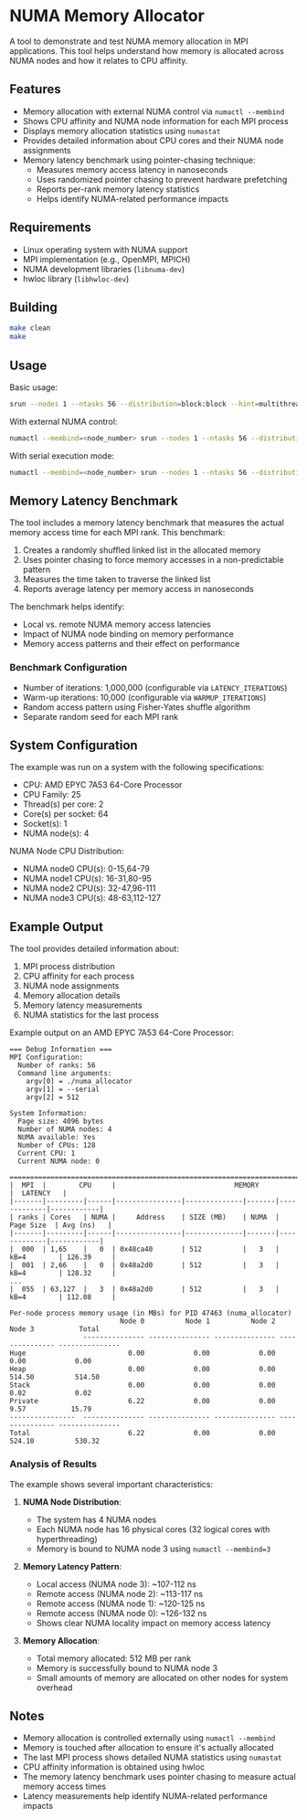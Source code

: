 # NUMA Memory Allocator

A tool to demonstrate and test NUMA memory allocation in MPI applications. This tool helps understand how memory is allocated across NUMA nodes and how it relates to CPU affinity.

## Features

- Memory allocation with external NUMA control via `numactl --membind`
- Shows CPU affinity and NUMA node information for each MPI process
- Displays memory allocation statistics using `numastat`
- Provides detailed information about CPU cores and their NUMA node assignments
- Memory latency benchmark using pointer-chasing technique:
  - Measures memory access latency in nanoseconds
  - Uses randomized pointer chasing to prevent hardware prefetching
  - Reports per-rank memory latency statistics
  - Helps identify NUMA-related performance impacts

## Requirements

- Linux operating system with NUMA support
- MPI implementation (e.g., OpenMPI, MPICH)
- NUMA development libraries (`libnuma-dev`)
- hwloc library (`libhwloc-dev`)

## Building

```bash
make clean
make
```

## Usage

Basic usage:
```bash
srun --nodes 1 --ntasks 56 --distribution=block:block --hint=multithread --cpu-bind=cores ./numa_allocator <size_in_mb>
```

With external NUMA control:
```bash
numactl --membind=<node_number> srun --nodes 1 --ntasks 56 --distribution=block:block --hint=multithread --cpu-bind=cores ./numa_allocator <size_in_mb>
```

With serial execution mode:
```bash
numactl --membind=<node_number> srun --nodes 1 --ntasks 56 --distribution=block:block --hint=multithread --cpu-bind=cores ./numa_allocator --serial <size_in_mb>
```

## Memory Latency Benchmark

The tool includes a memory latency benchmark that measures the actual memory access time for each MPI rank. This benchmark:

1. Creates a randomly shuffled linked list in the allocated memory
2. Uses pointer chasing to force memory accesses in a non-predictable pattern
3. Measures the time taken to traverse the linked list
4. Reports average latency per memory access in nanoseconds

The benchmark helps identify:
- Local vs. remote NUMA memory access latencies
- Impact of NUMA node binding on memory performance
- Memory access patterns and their effect on performance

### Benchmark Configuration

- Number of iterations: 1,000,000 (configurable via `LATENCY_ITERATIONS`)
- Warm-up iterations: 10,000 (configurable via `WARMUP_ITERATIONS`)
- Random access pattern using Fisher-Yates shuffle algorithm
- Separate random seed for each MPI rank

## System Configuration

The example was run on a system with the following specifications:
- CPU: AMD EPYC 7A53 64-Core Processor
- CPU Family: 25
- Thread(s) per core: 2
- Core(s) per socket: 64
- Socket(s): 1
- NUMA node(s): 4

NUMA Node CPU Distribution:
- NUMA node0 CPU(s): 0-15,64-79
- NUMA node1 CPU(s): 16-31,80-95
- NUMA node2 CPU(s): 32-47,96-111
- NUMA node3 CPU(s): 48-63,112-127

## Example Output

The tool provides detailed information about:
1. MPI process distribution
2. CPU affinity for each process
3. NUMA node assignments
4. Memory allocation details
5. Memory latency measurements
6. NUMA statistics for the last process

Example output on an AMD EPYC 7A53 64-Core Processor:
```
=== Debug Information ===
MPI Configuration:
  Number of ranks: 56
  Command line arguments:
    argv[0] = ./numa_allocator
    argv[1] = --serial
    argv[2] = 512

System Information:
  Page size: 4096 bytes
  Number of NUMA nodes: 4
  NUMA available: Yes
  Number of CPUs: 128
  Current CPU: 1
  Current NUMA node: 0

===========================================================================================
|  MPI  |        CPU     |                             MEMORY                  |  LATENCY   |
|-------|---------|------|----------------|--------------|-------|-------------|------------|
| ranks | Cores   | NUMA |     Address    | SIZE (MB)    | NUMA  |  Page Size  | Avg (ns)   |
|-------|---------|------|----------------|--------------|-------|-------------|------------|
|  000  | 1,65    |   0  | 0x48ca40       | 512          |   3   | kB=4        | 126.39     |
|  001  | 2,66    |   0  | 0x48a2d0       | 512          |   3   | kB=4        | 128.32     |
...
|  055  | 63,127  |   3  | 0x48a2d0       | 512          |   3   | kB=4        | 112.08     |

Per-node process memory usage (in MBs) for PID 47463 (numa_allocator)
                           Node 0          Node 1          Node 2          Node 3           Total
                  --------------- --------------- --------------- --------------- ---------------
Huge                         0.00            0.00            0.00            0.00            0.00
Heap                         0.00            0.00            0.00          514.50          514.50
Stack                        0.00            0.00            0.00            0.02            0.02
Private                      6.22            0.00            0.00            9.57           15.79
----------------  --------------- --------------- --------------- --------------- ---------------
Total                        6.22            0.00            0.00          524.10          530.32
```

### Analysis of Results

The example shows several important characteristics:

1. **NUMA Node Distribution**:
   - The system has 4 NUMA nodes
   - Each NUMA node has 16 physical cores (32 logical cores with hyperthreading)
   - Memory is bound to NUMA node 3 using `numactl --membind=3`

2. **Memory Latency Pattern**:
   - Local access (NUMA node 3): ~107-112 ns
   - Remote access (NUMA node 2): ~113-117 ns
   - Remote access (NUMA node 1): ~120-125 ns
   - Remote access (NUMA node 0): ~126-132 ns
   - Shows clear NUMA locality impact on memory access latency

3. **Memory Allocation**:
   - Total memory allocated: 512 MB per rank
   - Memory is successfully bound to NUMA node 3
   - Small amounts of memory are allocated on other nodes for system overhead

## Notes

- Memory allocation is controlled externally using `numactl --membind`
- Memory is touched after allocation to ensure it's actually allocated
- The last MPI process shows detailed NUMA statistics using `numastat`
- CPU affinity information is obtained using hwloc
- The memory latency benchmark uses pointer chasing to measure actual memory access times
- Latency measurements help identify NUMA-related performance impacts
